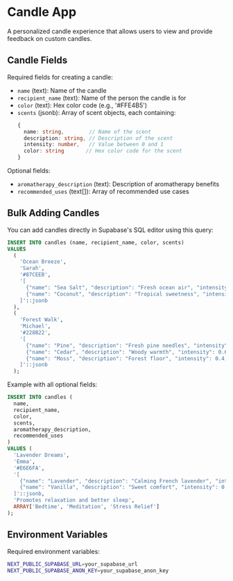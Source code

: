 # Candle App

A personalized candle experience that allows users to view and provide feedback on custom candles.

## Candle Fields

Required fields for creating a candle:
- `name` (text): Name of the candle
- `recipient_name` (text): Name of the person the candle is for
- `color` (text): Hex color code (e.g., '#FFE4B5')
- `scents` (jsonb): Array of scent objects, each containing:
  ```typescript
  {
    name: string,        // Name of the scent
    description: string, // Description of the scent
    intensity: number,   // Value between 0 and 1
    color: string       // Hex color code for the scent
  }
  ```

Optional fields:
- `aromatherapy_description` (text): Description of aromatherapy benefits
- `recommended_uses` (text[]): Array of recommended use cases

## Bulk Adding Candles

You can add candles directly in Supabase's SQL editor using this query:

```sql
INSERT INTO candles (name, recipient_name, color, scents)
VALUES
  (
    'Ocean Breeze',
    'Sarah',
    '#87CEEB',
    '[
      {"name": "Sea Salt", "description": "Fresh ocean air", "intensity": 0.7, "color": "#B0E0E6"},
      {"name": "Coconut", "description": "Tropical sweetness", "intensity": 0.3, "color": "#FDFAF3"}
    ]'::jsonb
  ),
  (
    'Forest Walk',
    'Michael',
    '#228B22',
    '[
      {"name": "Pine", "description": "Fresh pine needles", "intensity": 0.8, "color": "#2E8B57"},
      {"name": "Cedar", "description": "Woody warmth", "intensity": 0.6, "color": "#8B4513"},
      {"name": "Moss", "description": "Forest floor", "intensity": 0.4, "color": "#90EE90"}
    ]'::jsonb
  );
```

Example with all optional fields:
```sql
INSERT INTO candles (
  name, 
  recipient_name, 
  color, 
  scents, 
  aromatherapy_description, 
  recommended_uses
)
VALUES (
  'Lavender Dreams',
  'Emma',
  '#E6E6FA',
  '[
    {"name": "Lavender", "description": "Calming French lavender", "intensity": 0.6, "color": "#E6E6FA"},
    {"name": "Vanilla", "description": "Sweet comfort", "intensity": 0.3, "color": "#F3E5AB"}
  ]'::jsonb,
  'Promotes relaxation and better sleep',
  ARRAY['Bedtime', 'Meditation', 'Stress Relief']
);
```

## Environment Variables

Required environment variables:
```bash
NEXT_PUBLIC_SUPABASE_URL=your_supabase_url
NEXT_PUBLIC_SUPABASE_ANON_KEY=your_supabase_anon_key
```

